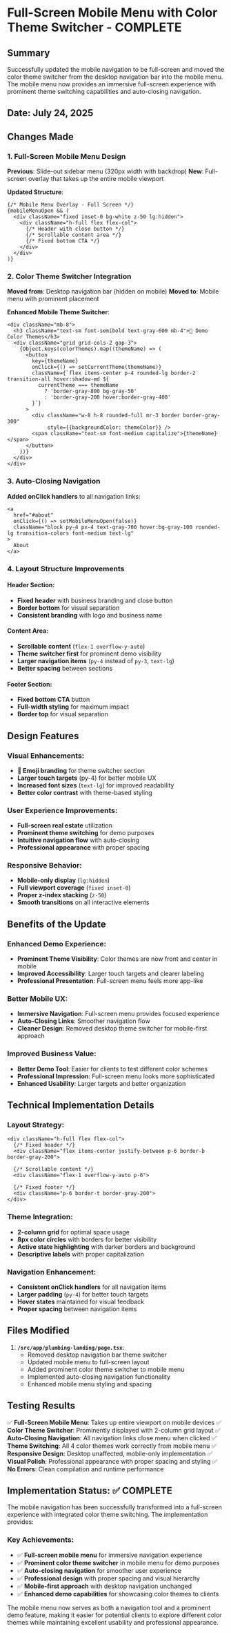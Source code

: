 # Full-Screen Mobile Menu with Color Theme Switcher - COMPLETE

## Summary
Successfully updated the mobile navigation to be full-screen and moved the color theme switcher from the desktop navigation bar into the mobile menu. The mobile menu now provides an immersive full-screen experience with prominent theme switching capabilities and auto-closing navigation.

## Date: July 24, 2025

## Changes Made

### 1. Full-Screen Mobile Menu Design
**Previous**: Slide-out sidebar menu (320px width with backdrop)
**New**: Full-screen overlay that takes up the entire mobile viewport

**Updated Structure**:
```tsx
{/* Mobile Menu Overlay - Full Screen */}
{mobileMenuOpen && (
  <div className="fixed inset-0 bg-white z-50 lg:hidden">
    <div className="h-full flex flex-col">
      {/* Header with close button */}
      {/* Scrollable content area */}
      {/* Fixed bottom CTA */}
    </div>
  </div>
)}
```

### 2. Color Theme Switcher Integration
**Moved from**: Desktop navigation bar (hidden on mobile)
**Moved to**: Mobile menu with prominent placement

**Enhanced Mobile Theme Switcher**:
```tsx
<div className="mb-8">
  <h3 className="text-sm font-semibold text-gray-600 mb-4">🎨 Demo Color Themes</h3>
  <div className="grid grid-cols-2 gap-3">
    {Object.keys(colorThemes).map((themeName) => (
      <button
        key={themeName}
        onClick={() => setCurrentTheme(themeName)}
        className={`flex items-center p-4 rounded-lg border-2 transition-all hover:shadow-md ${
          currentTheme === themeName 
            ? 'border-gray-800 bg-gray-50' 
            : 'border-gray-200 hover:border-gray-400'
        }`}
      >
        <div className="w-8 h-8 rounded-full mr-3 border border-gray-300" 
             style={{backgroundColor: themeColor}} />
        <span className="text-sm font-medium capitalize">{themeName}</span>
      </button>
    ))}
  </div>
</div>
```

### 3. Auto-Closing Navigation
**Added onClick handlers** to all navigation links:
```tsx
<a 
  href="#about" 
  onClick={() => setMobileMenuOpen(false)}
  className="block py-4 px-4 text-gray-700 hover:bg-gray-100 rounded-lg transition-colors font-medium text-lg"
>
  About
</a>
```

### 4. Layout Structure Improvements

#### Header Section:
- **Fixed header** with business branding and close button
- **Border bottom** for visual separation
- **Consistent branding** with logo and business name

#### Content Area:
- **Scrollable content** (`flex-1 overflow-y-auto`)
- **Theme switcher first** for prominent demo visibility
- **Larger navigation items** (`py-4` instead of `py-3`, `text-lg`)
- **Better spacing** between sections

#### Footer Section:
- **Fixed bottom CTA** button
- **Full-width styling** for maximum impact
- **Border top** for visual separation

## Design Features

### Visual Enhancements:
- **🎨 Emoji branding** for theme switcher section
- **Larger touch targets** (py-4) for better mobile UX
- **Increased font sizes** (`text-lg`) for improved readability
- **Better color contrast** with theme-based styling

### User Experience Improvements:
- **Full-screen real estate** utilization
- **Prominent theme switching** for demo purposes
- **Intuitive navigation flow** with auto-closing
- **Professional appearance** with proper spacing

### Responsive Behavior:
- **Mobile-only display** (`lg:hidden`)
- **Full viewport coverage** (`fixed inset-0`)
- **Proper z-index stacking** (`z-50`)
- **Smooth transitions** on all interactive elements

## Benefits of the Update

### Enhanced Demo Experience:
- **Prominent Theme Visibility**: Color themes are now front and center in mobile
- **Improved Accessibility**: Larger touch targets and clearer labeling
- **Professional Presentation**: Full-screen menu feels more app-like

### Better Mobile UX:
- **Immersive Navigation**: Full-screen menu provides focused experience
- **Auto-Closing Links**: Smoother navigation flow
- **Cleaner Design**: Removed desktop theme switcher for mobile-first approach

### Improved Business Value:
- **Better Demo Tool**: Easier for clients to test different color schemes
- **Professional Impression**: Full-screen menu looks more sophisticated
- **Enhanced Usability**: Larger targets and better organization

## Technical Implementation Details

### Layout Strategy:
```tsx
<div className="h-full flex flex-col">
  {/* Fixed header */}
  <div className="flex items-center justify-between p-6 border-b border-gray-200">
  
  {/* Scrollable content */}
  <div className="flex-1 overflow-y-auto p-6">
  
  {/* Fixed footer */}
  <div className="p-6 border-t border-gray-200">
</div>
```

### Theme Integration:
- **2-column grid** for optimal space usage
- **8px color circles** with borders for better visibility
- **Active state highlighting** with darker borders and background
- **Descriptive labels** with proper capitalization

### Navigation Enhancement:
- **Consistent onClick handlers** for all navigation items
- **Larger padding** (`py-4`) for better touch targets
- **Hover states** maintained for visual feedback
- **Proper spacing** between navigation items

## Files Modified

1. **`/src/app/plumbing-landing/page.tsx`**:
   - Removed desktop navigation bar theme switcher
   - Updated mobile menu to full-screen layout
   - Added prominent color theme switcher to mobile menu
   - Implemented auto-closing navigation functionality
   - Enhanced mobile menu styling and spacing

## Testing Results

✅ **Full-Screen Mobile Menu**: Takes up entire viewport on mobile devices
✅ **Color Theme Switcher**: Prominently displayed with 2-column grid layout
✅ **Auto-Closing Navigation**: All navigation links close menu when clicked
✅ **Theme Switching**: All 4 color themes work correctly from mobile menu
✅ **Responsive Design**: Desktop unaffected, mobile-only implementation
✅ **Visual Polish**: Professional appearance with proper spacing and styling
✅ **No Errors**: Clean compilation and runtime performance

## Implementation Status: ✅ COMPLETE

The mobile navigation has been successfully transformed into a full-screen experience with integrated color theme switching. The implementation provides:

### Key Achievements:
- ✅ **Full-screen mobile menu** for immersive navigation experience
- ✅ **Prominent color theme switcher** in mobile menu for demo purposes
- ✅ **Auto-closing navigation** for smoother user experience
- ✅ **Professional design** with proper spacing and visual hierarchy
- ✅ **Mobile-first approach** with desktop navigation unchanged
- ✅ **Enhanced demo capabilities** for showcasing color themes to clients

The mobile menu now serves as both a navigation tool and a prominent demo feature, making it easier for potential clients to explore different color themes while maintaining excellent usability and professional appearance.
